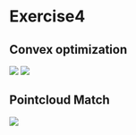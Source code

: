 # Exercise4
## Convex optimization
![](https://i.imgur.com/fNEWPXo.png)
![](https://i.imgur.com/2NnnXwa.png)

## Pointcloud Match
![](https://i.imgur.com/CLsa3p6.png)
